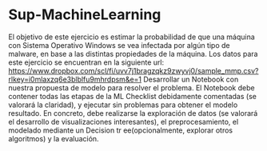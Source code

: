 # Sup-MachineLearning

El objetivo de este ejercicio es estimar la probabilidad de que una máquina con Sistema Operativo Windows se vea infectada por
algún tipo de malware, en base a las distintas propiedades de la máquina. Los datos para este ejercicio se encuentran en la
siguiente url:
https://www.dropbox.com/scl/fi/uvv7j1bragzqkz9zwyvj0/sample_mmp.csv?rlkey=i0mlaxzq6e3blblfu9mhrdpsm&e=1
Desarrollar un Notebook con nuestra propuesta de modelo para resolver el problema. El Notebook debe contener todas las etapas
de la ML Checklist debidamente comentadas (se valorará la claridad), y ejecutar sin problemas para obtener el modelo resultado.
En concreto, debe realizarse la exploración de datos (se valorará el desarrollo de visualizaciones interesantes), el
preprocesamiento, el modelado mediante un Decision tr ee(opcionalmente, explorar otros algoritmos) y la evaluación.
